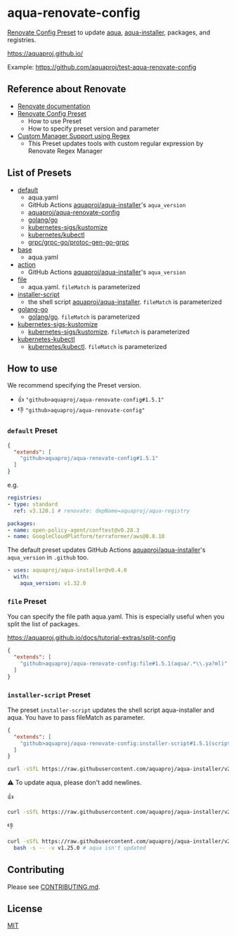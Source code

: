 # aqua-renovate-config

[Renovate Config Preset](https://docs.renovatebot.com/config-presets/) to update [aqua](https://github.com/aquaproj/aqua), [aqua-installer](https://github.com/aquaproj/aqua-installer), packages, and registries.

https://aquaproj.github.io/

Example: https://github.com/aquaproj/test-aqua-renovate-config

## Reference about Renovate

* [Renovate documentation](https://docs.renovatebot.com/)
* [Renovate Config Preset](https://docs.renovatebot.com/config-presets/)
  * How to use Preset
  * How to specify preset version and parameter
* [Custom Manager Support using Regex](https://docs.renovatebot.com/modules/manager/regex/)
  * This Preset updates tools with custom regular expression by Renovate Regex Manager

## List of Presets

* [default](default.json)
  * aqua.yaml
  * GitHub Actions [aquaproj/aqua-installer](https://github.com/aquaproj/aqua-installer)'s `aqua_version`
  * [aquaproj/aqua-renovate-config](https://github.com/aquaproj/aqua-renovate-config)
  * [golang/go](https://github.com/golang/go)
  * [kubernetes-sigs/kustomize](https://github.com/kubernetes-sigs/kustomize)
  * [kubernetes/kubectl](https://github.com/kubernetes/kubectl)
  * [grpc/grpc-go/protoc-gen-go-grpc](https://github.com/grpc/grpc-go)
* [base](base.json)
  * aqua.yaml
* [action](action.json)
  * GitHub Actions [aquaproj/aqua-installer](https://github.com/aquaproj/aqua-installer)'s `aqua_version`
* [file](file.json)
  * aqua.yaml. `fileMatch` is parameterized
* [installer-script](installer-script.json)
  * the shell script [aquaproj/aqua-installer](https://github.com/aquaproj/aqua-installer). `fileMatch` is parameterized
* [golang-go](golang-go.json)
  * [golang/go](https://github.com/golang/go). `fileMatch` is parameterized
* [kubernetes-sigs-kustomize](kubernetes-sigs-kustomize.json)
  * [kubernetes-sigs/kustomize](https://github.com/kubernetes-sigs/kustomize). `fileMatch` is parameterized
* [kubernetes-kubectl](kubernetes-kubectl.json)
  * [kubernetes/kubectl](https://github.com/kubernetes/kubectl). `fileMatch` is parameterized

## How to use

We recommend specifying the Preset version.

* :thumbsup: `"github>aquaproj/aqua-renovate-config#1.5.1"`
* :thumbsdown: `"github>aquaproj/aqua-renovate-config"`

### `default` Preset

```json
{
  "extends": [
    "github>aquaproj/aqua-renovate-config#1.5.1"
  ]
}
```

e.g.

```yaml
registries:
- type: standard
  ref: v3.120.1 # renovate: depName=aquaproj/aqua-registry

packages:
- name: open-policy-agent/conftest@v0.28.3
- name: GoogleCloudPlatform/terraformer/aws@0.8.18
```

The default preset updates GitHub Actions [aquaproj/aqua-installer](https://github.com/aquaproj/aqua-installer)'s `aqua_version` in `.github` too.

```yaml
- uses: aquaproj/aqua-installer@v0.4.0
  with:
    aqua_version: v1.32.0
```

### `file` Preset

You can specify the file path aqua.yaml.
This is especially useful when you split the list of packages.

https://aquaproj.github.io/docs/tutorial-extras/split-config

```json
{
  "extends": [
    "github>aquaproj/aqua-renovate-config:file#1.5.1(aqua/.*\\.ya?ml)"
  ]
}
```

### `installer-script` Preset

The preset `installer-script` updates the shell script aqua-installer and aqua.
You have to pass fileMatch as parameter.

```json
{
  "extends": [
    "github>aquaproj/aqua-renovate-config:installer-script#1.5.1(scripts/.*\\.sh)"
  ]
}
```

```sh
curl -sSfL https://raw.githubusercontent.com/aquaproj/aqua-installer/v2.0.2/aqua-installer | bash -s -- -v v1.25.0
```

:warning: To update aqua, please don't add newlines.

:thumbsup:

```sh
curl -sSfL https://raw.githubusercontent.com/aquaproj/aqua-installer/v2.0.2/aqua-installer | bash -s -- -v v1.25.0
```

:thumbsdown:

```sh
curl -sSfL https://raw.githubusercontent.com/aquaproj/aqua-installer/v2.0.2/aqua-installer |
  bash -s -- -v v1.25.0 # aqua isn't updated
```

## Contributing

Please see [CONTRIBUTING.md](CONTRIBUTING.md).

## License

[MIT](LICENSE)
